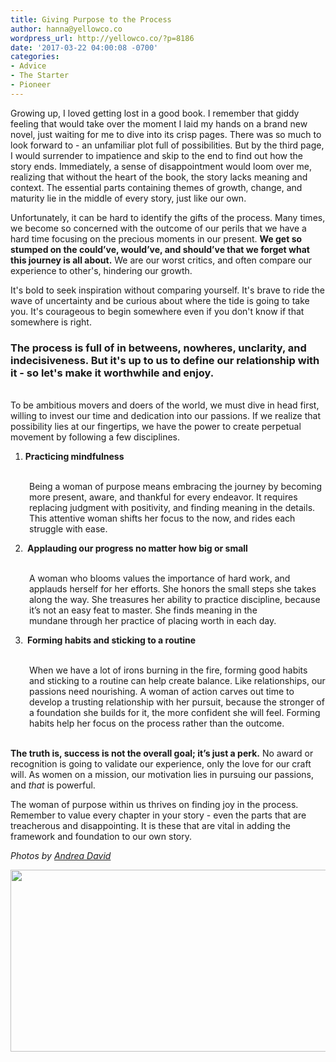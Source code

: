 ```yaml
---
title: Giving Purpose to the Process
author: hanna@yellowco.co
wordpress_url: http://yellowco.co/?p=8186
date: '2017-03-22 04:00:08 -0700'
categories:
- Advice
- The Starter
- Pioneer
---
```

<p> Growing up, I loved getting lost in a good book. I remember that giddy feeling that would take over the moment I laid my hands on a brand new novel, just waiting for me to dive into its crisp pages. There was so much to look forward to - an unfamiliar plot full of possibilities. But by the third page, I would surrender to impatience and skip to the end to find out how the story ends. Immediately, a sense of disappointment would loom over me, realizing that without the heart of the book, the story lacks meaning and context. The essential parts containing themes of growth, change, and maturity lie in the middle of every story, just like our own.&nbsp; </p>
<p> Unfortunately, it can be hard to identify the gifts of the process. Many times, we become so concerned with the outcome of our perils that we have a hard time focusing on the precious moments in our present.  <b>We get so stumped on the could&rsquo;ve, would&rsquo;ve, and should&rsquo;ve that we forget what this journey is all about.</b>  We are our worst critics, and often compare our experience to other's, hindering our growth. </p>
<p> It's bold to seek inspiration without comparing yourself. It's brave to ride the wave of uncertainty and be curious about where the tide is going to take you. It's courageous to begin somewhere even if you don't know if that somewhere is right. </p>
<h3> <strong>The process is full of in betweens, nowheres, unclarity, and indecisiveness. But it's up to us to define our relationship with it - so let's make it worthwhile and enjoy.</strong> </h3><br />
 To be ambitious movers and doers of the world, we must dive in head first, willing to invest our time and dedication into our passions. If we realize that possibility lies at our fingertips, we have the power to create perpetual movement by following a few disciplines. </p>
<ol>
<li><strong>Practicing mindfulness</strong></li><br />
</ol></p>
<p style="padding-left: 30px;"> Being a woman of purpose means embracing the journey by becoming more present, aware, and thankful for every endeavor. It requires replacing judgment with positivity, and finding meaning in the details. This attentive woman shifts her focus to the now, and rides each struggle with ease. </p></p>
<ol start="2">
<li><strong>&nbsp;Applauding our progress&nbsp;no matter how big or small</strong></li><br />
</ol></p>
<p style="padding-left: 30px;"> A woman who blooms values the importance of hard work, and applauds herself for her efforts. She honors the small steps she takes along the way. She treasures her ability to practice discipline, because it&rsquo;s not an easy feat to master. She finds meaning in the mundane&nbsp;through her practice&nbsp;of placing worth&nbsp;in each day. </p></p>
<ol start="3">
<li><strong>&nbsp;Forming habits and sticking to a routine</strong></li><br />
</ol></p>
<p style="padding-left: 30px;"> When we have&nbsp;a lot of irons burning in the fire, forming good habits and sticking to a routine can help create balance. Like relationships, our passions need nourishing. A woman of action carves out time to develop a trusting relationship with her pursuit, because the stronger of a foundation she builds for it, the more confident she will feel. Forming habits help her focus on the process rather than the outcome.&nbsp; </p><br />
 <strong>The truth is, success is not the overall goal; it&rsquo;s just a perk.</strong> No award or recognition is going to validate our experience, only the love for our craft will. As&nbsp;women on a mission, our&nbsp;motivation lies in pursuing our passions, and  <i> that </i>  is powerful. </p>
<p> The woman of purpose within us thrives on finding joy in the process. Remember to value every chapter in your story - even the parts that are treacherous and disappointing. It is these&nbsp;that are vital in adding the framework and foundation to our own&nbsp;story. </p>
<p><em>Photos by <a href="http://andreadavid.co/" target="_blank">Andrea David</a></em></p>
<p><a href="http://jessica-marie.com/" target="_blank"><img class="aligncenter wp-image-7820 size-full" src="http://yellowco.co/wp-content/uploads/2017/01/JEssica-Estrada1-1.jpg" alt="" width="700" height="291" /></a></p>
